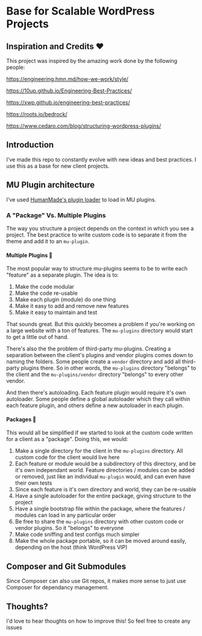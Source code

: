 # Base for Scalable WordPress Projects


## Inspiration and Credits ♥

This project was inspired by the amazing work done by the following people:

https://engineering.hmn.md/how-we-work/style/

https://10up.github.io/Engineering-Best-Practices/

https://xwp.github.io/engineering-best-practices/

https://roots.io/bedrock/

https://www.cedaro.com/blog/structuring-wordpress-plugins/


## Introduction

I've made this repo to constantly evolve with new ideas and best practices. I use this as a base for new client projects.


## MU Plugin architecture

I've used [HumanMade's plugin loader](https://github.com/humanmade/hm-base) to load in MU plugins.


### A "Package" Vs. Multiple Plugins

The way you structure a project depends on the context in which you see a project. The best practice to write custom code is to separate it from the theme and add it to an `mu-plugin`.

#### Multiple Plugins 🤔

The most popular way to structure mu-plugins seems to be to write each "feature" as a separate plugin. The idea is to:

1. Make the code modular
1. Make the code re-usable
1. Make each plugin (module) do one thing
1. Make it easy to add and remove new features
1. Make it easy to maintain and test

That sounds great. But this quickly becomes a problem if you're working on a large website with a ton of features. The `mu-plugins` directory would start to get a little out of hand.

There's also the the problem of third-party mu-plugins. Creating a separation between the client's plugins and vendor plugins comes down to naming the folders. Some people create a `vendor` directory and add all third-party plugins there. So in other words, the `mu-plugins` directory "belongs" to the client and the `mu-plugins/vendor` directory "belongs" to every other vendor.

And then there's autoloading. Each feature plugin would require it's own autoloader. Some people define a global autoloader which they call within each feature plugin, and others define a new autoloader in each plugin.

#### Packages 🎉

This would all be simplified if we started to look at the custom code written for a client as a "package". Doing this, we would:

1. Make a single directory for the client in the `mu-plugins` directory. All custom code for the client would live here
1. Each feature or module would be a subdirectory of this directory, and be it's own independant world. Feature directories / modules can be added or removed, just like an individual `mu-plugin` would, and can even have their own tests
1. Since each feature is it's own directory and world, they can be re-usable
1. Have a single autoloader for the entire package, giving structure to the project
1. Have a single bootstrap file within the package, where the features / modules can load in any particular order
1. Be free to share the `mu-plugins` directory with other custom code or vendor plugins. So it "belongs" to everyone
1. Make code sniffing and test configs much simpler
1. Make the whole package portable, so it can be moved around easily, depending on the host (think WordPress VIP)


## Composer and Git Submodules

Since Composer can also use Git repos, it makes more sense to just use Composer for dependancy management.


## Thoughts?

I'd love to hear thoughts on how to improve this! So feel free to create any issues

